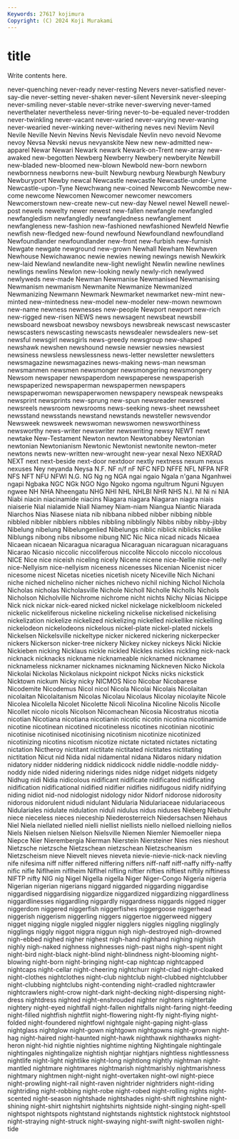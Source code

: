 ```yaml
---
Keywords: 27617 kojimura
Copyright: (C) 2024 Koji Murakami
---
```


# title

Write contents here.



never-quenching never-ready never-resting Nevers never-satisfied never-say-die never-setting never-shaken never-silent Neversink
never-sleeping never-smiling never-stable never-strike never-swerving never-tamed neverthelater nevertheless never-tiring never-to-be-equaled
never-trodden never-twinkling never-vacant never-varied never-varying never-waning never-wearied never-winking never-withering neves
nevi Neviim Nevil Nevile Neville Nevin Nevins Nevis Nevisdale Nevlin
nevo nevoid Nevome nevoy Nevsa Nevski nevus nevyanskite New new
new-admitted new-apparel Newar Newari Newark newark Newark-on-Trent new-array new-awaked new-begotten
Newberg Newberry Newbery newberyite Newbill new-bladed new-bloomed new-blown Newbold new-born
newborn newbornness newborns new-built Newburg newburg Newburgh Newbury Newburyport Newby
newcal Newcastle newcastle Newcastle-under-Lyme Newcastle-upon-Tyne Newchwang new-coined Newcomb Newcombe new-come
newcome Newcomen Newcomer newcomer newcomers Newcomerstown new-create new-cut new-day Newel
newel Newell newel-post newels newelty newer newest new-fallen newfangle newfangled
newfangledism newfangledly newfangledness newfanglement newfangleness new-fashion new-fashioned newfashioned Newfeld Newfie
newfish new-fledged new-found newfound Newfoundland newfoundland Newfoundlander newfoundlander new-front new-furbish
new-furnish Newgate newgate newground new-grown Newhall Newham Newhaven Newhouse Newichawanoc
newie newies newing newings newish Newkirk new-laid Newland newlandite new-light
newlight Newlin newline newlines newlings newlins Newlon new-looking newly newly-rich
newlywed newlyweds new-made Newman Newmanise Newmanised Newmanising Newmanism newmanism Newmanite
Newmanize Newmanized Newmanizing Newmann Newmark Newmarket newmarket new-mint new-minted new-mintedness
new-model new-modeler new-mown newmown new-name newness newnesses new-people Newport newport
new-rich new-rigged new-risen NEWS news newsagent newsbeat newsbill newsboard newsboat
newsboy newsboys newsbreak newscast newscaster newscasters newscasting newscasts newsdealer newsdealers
new-set newsful newsgirl newsgirls news-greedy newsgroup new-shaped newshawk newshen newshound
newsie newsier newsies newsiest newsiness newsless newslessness news-letter newsletter newsletters
newsmagazine newsmagazines news-making news-man newsman newsmanmen newsmen newsmonger newsmongering newsmongery
Newsom newspaper newspaperdom newspaperese newspaperish newspaperized newspaperman newspapermen newspapers newspaperwoman
newspaperwomen newspapery newspeak newspeaks newsprint newsprints new-sprung new-spun newsreader newsreel
newsreels newsroom newsrooms news-seeking news-sheet newssheet newsstand newsstands newstand newstands
newsteller newsvendor Newsweek newsweek newswoman newswomen newsworthiness newsworthy news-writer newswriter
newswriting newsy NEWT newt newtake New-Testament Newton newton Newtonabbey Newtonian
newtonian Newtonianism Newtonic Newtonist newtonite newton-meter newtons newts new-written new-wrought
new-year nexal Nexo NEXRAD NEXT next next-beside next-door nextdoor nextly
nextness nexum nexus nexuses Ney neyanda Neysa N.F. NF n/f
nF NFC NFD NFFE NFL NFPA NFR NFS NFT NFU
NFWI N.G. NG Ng ng NGA ngai ngaio Ngala n'gana
Nganhwei ngapi Ngbaka NGC NGk NGO Ngo Ngoko ngoma ngultrum
Nguni Nguyen ngwee NH NHA Nheengatu NHG NHI NHL NHLBI
NHR NHS N.I. NI Ni ni NIA Niabi niacin niacinamide
niacins Niagara niagara Niagaran niagra niais niaiserie Nial nialamide Niall
Niamey Niam-niam Niangua Niantic Niarada Niarchos Nias Niasese niata nib
nibbana nibbed nibber nibbing nibble nibbled nibbler nibblers nibbles nibbling
nibblingly Nibbs nibby nibby-jibby Nibelung nibelung Nibelungenlied Nibelungs niblic niblick
niblicks niblike Niblungs nibong nibs nibsome nibung NIC Nic Nica
nicad nicads Nicaea Nicaean nicaean Nicaragua nicaragua Nicaraguan nicaraguan nicaraguans
Nicarao Nicasio niccolic niccoliferous niccolite Niccolo niccolo niccolous NICE Nice
nice niceish niceling nicely Nicene nicene nice-Nellie nice-nelly nice-Nellyism nice-nellyism
niceness nicenesses Nicenian Nicenist nicer nicesome nicest Nicetas niceties nicetish
nicety Niceville Nich Nichani niche niched nichelino nicher niches nichevo
nichil niching Nichol Nichola Nicholas nicholas Nicholasville Nichole Nicholl Nicholle
Nicholls Nichols Nicholson Nicholville Nichrome nichrome nicht nichts Nichy Nicias
Nicippe Nick nick nickar nick-eared nicked nickel nickelage nickelbloom nickeled
nickelic nickeliferous nickeline nickeling nickelise nickelised nickelising nickelization nickelize nickelized
nickelizing nickelled nickellike nickelling nickelodeon nickelodeons nickelous nickel-plate nickel-plated nickels
Nickelsen Nickelsville nickeltype nicker nickered nickering nickerpecker nickers Nickerson nicker-tree
nickery Nickey nickey nickeys Nicki Nickie Nickieben nicking Nicklaus nickle
nickled Nickles nickles nickling nick-nack nicknack nicknacks nickname nicknameable nicknamed
nicknamee nicknameless nicknamer nicknames nicknaming Nickneven Nicko Nickola Nickolai Nickolas
Nickolaus nickpoint nickpot Nicks nicks nickstick Nicktown nickum Nicky nicky
NICMOS Nico Nicobar Nicobarese Nicodemite Nicodemus Nicol nicol Nicola Nicolai
Nicolais Nicolaitan nicolaitan Nicolaitanism Nicolas Nicolau Nicolaus Nicolay nicolayite Nicole
Nicolea Nicolella Nicolet Nicolette Nicoli Nicolina Nicoline Nicolis Nicolle Nicollet
nicolo nicols Nicolson Nicomachean Nicosia Nicostratus nicotia nicotian Nicotiana nicotiana
nicotianin nicotic nicotin nicotina nicotinamide nicotine nicotinean nicotined nicotineless nicotines
nicotinian nicotinic nicotinise nicotinised nicotinising nicotinism nicotinize nicotinized nicotinizing nicotins
nicotism nicotize nictate nictated nictates nictating nictation Nictheroy nictitant nictitate
nictitated nictitates nictitating nictitation Nicut nid Nida nidal nidamental nidana
Nidaros nidary nidation nidatory nidder niddering niddick niddicock niddle niddle-noddle
niddy-noddy nide nided nidering niderings nides nidge nidget nidgets nidgety
Nidhug nidi Nidia nidicolous nidificant nidificate nidificated nidificating nidification nidificational
nidified nidifier nidifies nidifugous nidify nidifying niding nidiot nid-nod nidologist
nidology nidor Nidorf nidorose nidorosity nidorous nidorulent nidudi nidulant Nidularia
Nidulariaceae nidulariaceous Nidulariales nidulate nidulation niduli nidulus nidus niduses Nieberg
Niebuhr niece nieceless nieces nieceship Niederosterreich Niedersachsen Niehaus Niel Niela
niellated nielled nielli niellist niellists niello nielloed nielloing niellos Niels
Nielsen nielsen Nielson Nielsville Niemen Niemler Niemoeller niepa Niepce Nier
Nierembergia Nierman Nierstein Niersteiner Nies nies nieshout Nietzsche nietzsche Nietzschean
nietzschean Nietzscheanism Nietzscheism nieve Nievelt nieves nieveta nievie-nievie-nick-nack nievling nife
nifesima niff niffer niffered niffering niffers niff-naff niff-naffy niffy-naffy nific
nifle Niflheim niflheim Niflhel nifling niftier nifties niftiest niftily niftiness
NIFTP nifty NIG nig Nigel Nigella nigella Niger Niger-Congo Nigeria
nigeria Nigerian nigerian nigerians niggard niggarded niggarding niggardise niggardised niggardising
niggardize niggardized niggardizing niggardliness niggardlinesses niggardling niggardly niggardness niggards nigged
nigger niggerdom niggered niggerfish niggerfishes niggergoose niggerhead niggerish niggerism niggerling
niggers niggertoe niggerweed niggery nigget nigging niggle niggled niggler nigglers
niggles niggling nigglingly nigglings niggly niggot niggra niggun nigh nigh-destroyed
nigh-drowned nigh-ebbed nighed nigher nighest nigh-hand nighhand nighing nighish nighly
nigh-naked nighness nighnesses nigh-past nighs nigh-spent night night-bird night-black night-blind
night-blindness night-blooming night-blowing night-born night-bringing night-cap nightcap nightcapped nightcaps night-cellar
night-cheering nightchurr night-clad night-cloaked night-clothes nightclothes night-club nightclub night-clubbed nightclubber
night-clubbing nightclubs night-contending night-cradled nightcrawler nightcrawlers night-crow night-dark night-decking night-dispersing
night-dress nightdress nighted night-enshrouded nighter nighters nightertale nightery night-eyed nightfall
night-fallen nightfalls night-faring night-feeding night-filled nightfish nightflit night-flowering night-fly night-flying
night-folded night-foundered nightfowl nightgale night-gaping night-glass nightglass nightglow night-gown nightgown
nightgowns night-grown night-hag night-haired night-haunted night-hawk nighthawk nighthawks night-heron night-hid
nightie nighties nightime nighting Nightingale nightingale nightingales nightingalize nightish nightjar
nightjars nightless nightlessness nightlife night-light nightlike night-long nightlong nightly nightman
night-mantled nightmare nightmares nightmarish nightmarishly nightmarishness nightmary nightmen night-night night-overtaken
night-owl night-piece night-prowling night-rail night-raven nightrider nightriders night-riding nightriding night-robbing
night-robe night-robed night-rolling nights night-scented night-season nightshade nightshades night-shift nightshine
night-shining night-shirt nightshirt nightshirts nightside night-singing night-spell nightspot nightspots nightstand
nightstands nightstick nightstock nightstool night-straying night-struck night-swaying night-swift night-swollen night-tide
